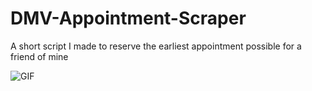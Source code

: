 # DMV-Appointment-Scraper
A short script I made to reserve the earliest appointment possible for a friend of mine


![GIF](https://github.com/gilbertlb/DMV-Appointment-Scraper/blob/master/output.gif)

